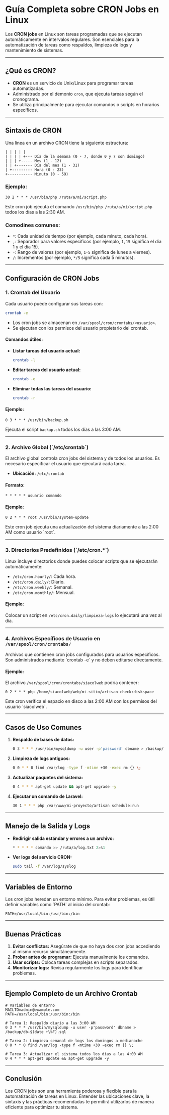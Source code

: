 
# Guía Completa sobre CRON Jobs en Linux

Los **CRON jobs** en Linux son tareas programadas que se ejecutan automáticamente en intervalos regulares. Son esenciales para la automatización de tareas como respaldos, limpieza de logs y mantenimiento de sistemas.

---

## ¿Qué es CRON?

- **CRON** es un servicio de Unix/Linux para programar tareas automatizadas.
- Administrado por el demonio `cron`, que ejecuta tareas según el cronograma.
- Se utiliza principalmente para ejecutar comandos o scripts en horarios específicos.

---

## Sintaxis de CRON

Una línea en un archivo CRON tiene la siguiente estructura:

```shell script
| | | | |
| | | | +--- Día de la semana (0 - 7, donde 0 y 7 son domingo)
| | | +----- Mes (1 - 12)
| | +------- Día del mes (1 - 31)
| +--------- Hora (0 - 23)
+----------- Minuto (0 - 59)
```

### Ejemplo:
```shell script
30 2 * * * /usr/bin/php /ruta/a/mi/script.php
```
Este cron job ejecuta el comando `/usr/bin/php /ruta/a/mi/script.php` todos los días a las 2:30 AM.

### Comodines comunes:
- `*`: Cada unidad de tiempo (por ejemplo, cada minuto, cada hora).
- `,`: Separador para valores específicos (por ejemplo, `1,15` significa el día 1 y el día 15).
- `-`: Rango de valores (por ejemplo, `1-5` significa de lunes a viernes).
- `/`: Incrementos (por ejemplo, `*/5` significa cada 5 minutos).

---

## Configuración de CRON Jobs

### 1. Crontab del Usuario

Cada usuario puede configurar sus tareas con:

```bash
crontab -e
```

- Los cron jobs se almacenan en `/var/spool/cron/crontabs/<usuario>`.
- Se ejecutan con los permisos del usuario propietario del crontab.

#### Comandos útiles:
- **Listar tareas del usuario actual:**
  ```bash
  crontab -l
  ```
- **Editar tareas del usuario actual:**
  ```bash
  crontab -e
  ```
- **Eliminar todas las tareas del usuario:**
  ```bash
  crontab -r
  ```

#### Ejemplo:
```plaintext
0 3 * * * /usr/bin/backup.sh
```
Ejecuta el script `backup.sh` todos los días a las 3:00 AM.

---

### 2. Archivo Global (\`/etc/crontab\`)

El archivo global controla cron jobs del sistema y de todos los usuarios. Es necesario especificar el usuario que ejecutará cada tarea.

- **Ubicación:** `/etc/crontab`

#### Formato:
```plaintext
* * * * * usuario comando
```

#### Ejemplo:
```plaintext
0 2 * * * root /usr/bin/system-update
```
Este cron job ejecuta una actualización del sistema diariamente a las 2:00 AM como usuario \`root\`.

---

### 3. Directorios Predefinidos (\`/etc/cron.*\`)

Linux incluye directorios donde puedes colocar scripts que se ejecutarán automáticamente:

- `/etc/cron.hourly/`: Cada hora.
- `/etc/cron.daily/`: Diario.
- `/etc/cron.weekly/`: Semanal.
- `/etc/cron.monthly/`: Mensual.

#### Ejemplo:
Colocar un script en `/etc/cron.daily/limpieza-logs` lo ejecutará una vez al día.

---

### 4. Archivos Específicos de Usuario en `/var/spool/cron/crontabs/`

Archivos que contienen cron jobs configurados para usuarios específicos. Son administrados mediante \`crontab -e\` y no deben editarse directamente.

#### Ejemplo:
El archivo `/var/spool/cron/crontabs/siacolweb` podría contener:
```plaintext
0 2 * * * php /home/siacolweb/web/mi-sitio/artisan check:diskspace
```
Este cron verifica el espacio en disco a las 2:00 AM con los permisos del usuario \`siacolweb\`.

---

## Casos de Uso Comunes

1. **Respaldo de bases de datos:**
   ```bash
   0 3 * * * /usr/bin/mysqldump -u user -p'password' dbname > /backup/db-$(date +\%F).sql
   ```

2. **Limpieza de logs antiguos:**
   ```bash
   0 0 * * 0 find /var/log -type f -mtime +30 -exec rm {} \;
   ```

3. **Actualizar paquetes del sistema:**
   ```bash
   0 4 * * * apt-get update && apt-get upgrade -y
   ```

4. **Ejecutar un comando de Laravel:**
   ```bash
   30 1 * * * php /var/www/mi-proyecto/artisan schedule:run
   ```

---

## Manejo de la Salida y Logs

- **Redirigir salida estándar y errores a un archivo:**
  ```bash
  * * * * * comando >> /ruta/a/log.txt 2>&1
  ```

- **Ver logs del servicio CRON:**
  ```bash
  sudo tail -f /var/log/syslog
  ```

---

## Variables de Entorno

Los cron jobs heredan un entorno mínimo. Para evitar problemas, es útil definir variables como \`PATH\` al inicio del crontab:

```plaintext
PATH=/usr/local/bin:/usr/bin:/bin
```

---

## Buenas Prácticas

1. **Evitar conflictos:** Asegúrate de que no haya dos cron jobs accediendo al mismo recurso simultáneamente.
2. **Probar antes de programar:** Ejecuta manualmente los comandos.
3. **Usar scripts:** Coloca tareas complejas en scripts separados.
4. **Monitorizar logs:** Revisa regularmente los logs para identificar problemas.

---

## Ejemplo Completo de un Archivo Crontab

```plaintext
# Variables de entorno
MAILTO=admin@example.com
PATH=/usr/local/bin:/usr/bin:/bin

# Tarea 1: Respaldo diario a las 3:00 AM
0 3 * * * /usr/bin/mysqldump -u user -p'password' dbname > /backup/db-$(date +\%F).sql

# Tarea 2: Limpieza semanal de logs los domingos a medianoche
0 0 * * 0 find /var/log -type f -mtime +30 -exec rm {} \;

# Tarea 3: Actualizar el sistema todos los días a las 4:00 AM
0 4 * * * apt-get update && apt-get upgrade -y
```

---

## Conclusión

Los CRON jobs son una herramienta poderosa y flexible para la automatización de tareas en Linux. Entender las ubicaciones clave, la sintaxis y las prácticas recomendadas te permitirá utilizarlos de manera eficiente para optimizar tu sistema.
